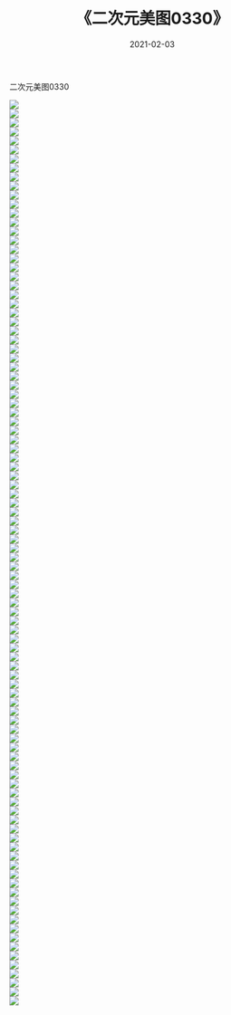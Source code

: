 ﻿---
layout: post
title:  《二次元美图0330》
date:   2021-02-03
img: http://imgx.orgx.ga/二次元/2021/二次元美图0330/000.jpg
categories: [美女, 清纯, 唯美]
---

二次元美图0330

 ![](http://imgx.orgx.ga/二次元/2021/二次元美图0330/001.jpg) <br>![](http://imgx.orgx.ga/二次元/2021/二次元美图0330/002.jpg) <br>![](http://imgx.orgx.ga/二次元/2021/二次元美图0330/003.jpg) <br>![](http://imgx.orgx.ga/二次元/2021/二次元美图0330/004.jpg) <br>![](http://imgx.orgx.ga/二次元/2021/二次元美图0330/005.jpg) <br>![](http://imgx.orgx.ga/二次元/2021/二次元美图0330/006.jpg) <br>![](http://imgx.orgx.ga/二次元/2021/二次元美图0330/007.jpg) <br>![](http://imgx.orgx.ga/二次元/2021/二次元美图0330/008.jpg) <br>![](http://imgx.orgx.ga/二次元/2021/二次元美图0330/009.jpg) <br>![](http://imgx.orgx.ga/二次元/2021/二次元美图0330/010.jpg) <br>![](http://imgx.orgx.ga/二次元/2021/二次元美图0330/011.jpg) <br>![](http://imgx.orgx.ga/二次元/2021/二次元美图0330/012.jpg) <br>![](http://imgx.orgx.ga/二次元/2021/二次元美图0330/013.jpg) <br>![](http://imgx.orgx.ga/二次元/2021/二次元美图0330/014.jpg) <br>![](http://imgx.orgx.ga/二次元/2021/二次元美图0330/015.jpg) <br>![](http://imgx.orgx.ga/二次元/2021/二次元美图0330/016.jpg) <br>![](http://imgx.orgx.ga/二次元/2021/二次元美图0330/017.jpg) <br>![](http://imgx.orgx.ga/二次元/2021/二次元美图0330/018.jpg) <br>![](http://imgx.orgx.ga/二次元/2021/二次元美图0330/019.jpg) <br>![](http://imgx.orgx.ga/二次元/2021/二次元美图0330/020.jpg) <br>![](http://imgx.orgx.ga/二次元/2021/二次元美图0330/021.jpg) <br>![](http://imgx.orgx.ga/二次元/2021/二次元美图0330/022.jpg) <br>![](http://imgx.orgx.ga/二次元/2021/二次元美图0330/023.jpg) <br>![](http://imgx.orgx.ga/二次元/2021/二次元美图0330/024.jpg) <br>![](http://imgx.orgx.ga/二次元/2021/二次元美图0330/025.jpg) <br>![](http://imgx.orgx.ga/二次元/2021/二次元美图0330/026.jpg) <br>![](http://imgx.orgx.ga/二次元/2021/二次元美图0330/027.jpg) <br>![](http://imgx.orgx.ga/二次元/2021/二次元美图0330/028.jpg) <br>![](http://imgx.orgx.ga/二次元/2021/二次元美图0330/029.jpg) <br>![](http://imgx.orgx.ga/二次元/2021/二次元美图0330/030.jpg) <br>![](http://imgx.orgx.ga/二次元/2021/二次元美图0330/031.jpg) <br>![](http://imgx.orgx.ga/二次元/2021/二次元美图0330/032.jpg) <br>![](http://imgx.orgx.ga/二次元/2021/二次元美图0330/033.jpg) <br>![](http://imgx.orgx.ga/二次元/2021/二次元美图0330/034.jpg) <br>![](http://imgx.orgx.ga/二次元/2021/二次元美图0330/035.jpg) <br>![](http://imgx.orgx.ga/二次元/2021/二次元美图0330/036.jpg) <br>![](http://imgx.orgx.ga/二次元/2021/二次元美图0330/037.jpg) <br>![](http://imgx.orgx.ga/二次元/2021/二次元美图0330/038.jpg) <br>![](http://imgx.orgx.ga/二次元/2021/二次元美图0330/039.jpg) <br>![](http://imgx.orgx.ga/二次元/2021/二次元美图0330/040.jpg) <br>![](http://imgx.orgx.ga/二次元/2021/二次元美图0330/041.jpg) <br>![](http://imgx.orgx.ga/二次元/2021/二次元美图0330/042.jpg) <br>![](http://imgx.orgx.ga/二次元/2021/二次元美图0330/043.jpg) <br>![](http://imgx.orgx.ga/二次元/2021/二次元美图0330/044.jpg) <br>![](http://imgx.orgx.ga/二次元/2021/二次元美图0330/045.jpg) <br>![](http://imgx.orgx.ga/二次元/2021/二次元美图0330/046.jpg) <br>![](http://imgx.orgx.ga/二次元/2021/二次元美图0330/047.jpg) <br>![](http://imgx.orgx.ga/二次元/2021/二次元美图0330/048.jpg) <br>![](http://imgx.orgx.ga/二次元/2021/二次元美图0330/049.jpg) <br>![](http://imgx.orgx.ga/二次元/2021/二次元美图0330/050.jpg) <br>![](http://imgx.orgx.ga/二次元/2021/二次元美图0330/051.jpg) <br>![](http://imgx.orgx.ga/二次元/2021/二次元美图0330/052.jpg) <br>![](http://imgx.orgx.ga/二次元/2021/二次元美图0330/053.jpg) <br>![](http://imgx.orgx.ga/二次元/2021/二次元美图0330/054.jpg) <br>![](http://imgx.orgx.ga/二次元/2021/二次元美图0330/055.jpg) <br>![](http://imgx.orgx.ga/二次元/2021/二次元美图0330/056.jpg) <br>![](http://imgx.orgx.ga/二次元/2021/二次元美图0330/057.jpg) <br>![](http://imgx.orgx.ga/二次元/2021/二次元美图0330/058.jpg) <br>![](http://imgx.orgx.ga/二次元/2021/二次元美图0330/059.jpg) <br>![](http://imgx.orgx.ga/二次元/2021/二次元美图0330/060.jpg) <br>![](http://imgx.orgx.ga/二次元/2021/二次元美图0330/061.jpg) <br>![](http://imgx.orgx.ga/二次元/2021/二次元美图0330/062.jpg) <br>![](http://imgx.orgx.ga/二次元/2021/二次元美图0330/063.jpg) <br>![](http://imgx.orgx.ga/二次元/2021/二次元美图0330/064.jpg) <br>![](http://imgx.orgx.ga/二次元/2021/二次元美图0330/065.jpg) <br>![](http://imgx.orgx.ga/二次元/2021/二次元美图0330/066.jpg) <br>![](http://imgx.orgx.ga/二次元/2021/二次元美图0330/067.jpg) <br>![](http://imgx.orgx.ga/二次元/2021/二次元美图0330/068.jpg) <br>![](http://imgx.orgx.ga/二次元/2021/二次元美图0330/069.jpg) <br>![](http://imgx.orgx.ga/二次元/2021/二次元美图0330/070.jpg) <br>![](http://imgx.orgx.ga/二次元/2021/二次元美图0330/071.jpg) <br>![](http://imgx.orgx.ga/二次元/2021/二次元美图0330/072.jpg) <br>![](http://imgx.orgx.ga/二次元/2021/二次元美图0330/073.jpg) <br>![](http://imgx.orgx.ga/二次元/2021/二次元美图0330/074.jpg) <br>![](http://imgx.orgx.ga/二次元/2021/二次元美图0330/075.jpg) <br>![](http://imgx.orgx.ga/二次元/2021/二次元美图0330/076.jpg) <br>![](http://imgx.orgx.ga/二次元/2021/二次元美图0330/077.jpg) <br>![](http://imgx.orgx.ga/二次元/2021/二次元美图0330/078.jpg) <br>![](http://imgx.orgx.ga/二次元/2021/二次元美图0330/079.jpg) <br>![](http://imgx.orgx.ga/二次元/2021/二次元美图0330/080.jpg) <br>![](http://imgx.orgx.ga/二次元/2021/二次元美图0330/081.jpg) <br>![](http://imgx.orgx.ga/二次元/2021/二次元美图0330/082.jpg) <br>![](http://imgx.orgx.ga/二次元/2021/二次元美图0330/083.jpg) <br>![](http://imgx.orgx.ga/二次元/2021/二次元美图0330/084.jpg) <br>![](http://imgx.orgx.ga/二次元/2021/二次元美图0330/085.jpg) <br>![](http://imgx.orgx.ga/二次元/2021/二次元美图0330/086.jpg) <br>![](http://imgx.orgx.ga/二次元/2021/二次元美图0330/087.jpg) <br>![](http://imgx.orgx.ga/二次元/2021/二次元美图0330/088.jpg) <br>![](http://imgx.orgx.ga/二次元/2021/二次元美图0330/089.jpg) <br>![](http://imgx.orgx.ga/二次元/2021/二次元美图0330/090.jpg) <br>![](http://imgx.orgx.ga/二次元/2021/二次元美图0330/091.jpg) <br>![](http://imgx.orgx.ga/二次元/2021/二次元美图0330/092.jpg) <br>![](http://imgx.orgx.ga/二次元/2021/二次元美图0330/093.jpg) <br>![](http://imgx.orgx.ga/二次元/2021/二次元美图0330/094.jpg) <br>![](http://imgx.orgx.ga/二次元/2021/二次元美图0330/095.jpg) <br>![](http://imgx.orgx.ga/二次元/2021/二次元美图0330/096.jpg) <br>![](http://imgx.orgx.ga/二次元/2021/二次元美图0330/097.jpg) <br>![](http://imgx.orgx.ga/二次元/2021/二次元美图0330/098.jpg) <br>![](http://imgx.orgx.ga/二次元/2021/二次元美图0330/099.jpg) <br>![](http://imgx.orgx.ga/二次元/2021/二次元美图0330/100.jpg) <br>